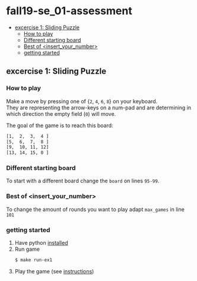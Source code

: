 # fall19-se_01-assessment

- [excercise 1: Sliding Puzzle](#excercise-1-sliding-puzzle)
  - [How to play](#how-to-play)
  - [Different starting board](#different-starting-board)
  - [Best of <insert_your_number>](#best-of-insertyournumber)
  - [getting started](#getting-started)

## excercise 1: Sliding Puzzle

### How to play

Make a move by pressing one of {`2`, `4`, `6`, `8`} on your keyboard. <br>
They are representing the arrow-keys on a num-pad and are determining in which direction the empty field (`0`) will move.

The goal of the game is to reach this board:
```bash
[1,  2,  3,  4 ]
[5,  6,  7,  8 ]
[9,  10, 11, 12]
[13, 14, 15, 0 ]
```

### Different starting board
To start with a different board change the `board` on lines `95-99`. <br>

### Best of <insert_your_number>
To change the amount of rounds you want to play adapt `max_games` in line `101`

### getting started
1. Have python [installed](https://wiki.python.org/moin/BeginnersGuide/Download)
1. Run game
   ```bash
   $ make run-ex1
   ```
1. Play the game (see [instructions](#how-to-play))
